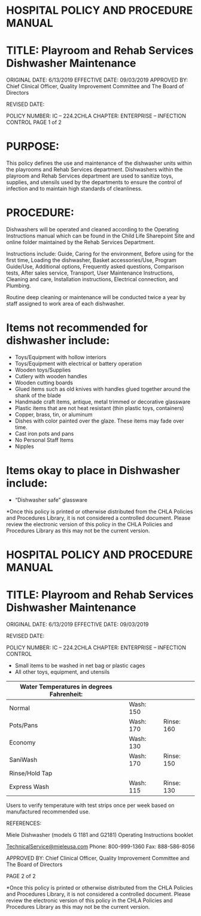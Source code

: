 # HOSPITAL POLICY AND PROCEDURE MANUAL

# TITLE: Playroom and Rehab Services Dishwasher Maintenance

ORIGINAL DATE: 6/13/2019 EFFECTIVE DATE: 09/03/2019 APPROVED BY: Chief Clinical Officer, Quality Improvement Committee and The Board of Directors

REVISED DATE:

POLICY NUMBER: IC – 224.2CHLA CHAPTER: ENTERPRISE – INFECTION CONTROL PAGE 1 of 2

# PURPOSE:

This policy defines the use and maintenance of the dishwasher units within the playrooms and Rehab Services department. Dishwashers within the playroom and Rehab Services department are used to sanitize toys, supplies, and utensils used by the departments to ensure the control of infection and to maintain high standards of cleanliness.

# PROCEDURE:

Dishwashers will be operated and cleaned according to the Operating Instructions manual which can be found in the Child Life Sharepoint Site and online folder maintained by the Rehab Services Department.

Instructions include: Guide, Caring for the environment, Before using for the first time, Loading the dishwasher, Basket accessories/Use, Program Guide/Use, Additional options, Frequently asked questions, Comparison tests, After sales service, Transport, User Maintenance Instructions, Cleaning and care, Installation instructions, Electrical connection, and Plumbing.

Routine deep cleaning or maintenance will be conducted twice a year by staff assigned to work area of each dishwasher.

# Items not recommended for dishwasher include:

- Toys/Equipment with hollow interiors
- Toys/Equipment with electrical or battery operation
- Wooden toys/Supplies
- Cutlery with wooden handles
- Wooden cutting boards
- Glued items such as old knives with handles glued together around the shank of the blade
- Handmade craft items, antique, metal trimmed or decorative glassware
- Plastic items that are not heat resistant (thin plastic toys, containers)
- Copper, brass, tin, or aluminum
- Dishes with color painted over the glaze. These items may fade over time.
- Cast iron pots and pans
- No Personal Staff Items
- Nipples

# Items okay to place in Dishwasher include:

- “Dishwasher safe” glassware

*Once this policy is printed or otherwise distributed from the CHLA Policies and Procedures Library, it is not considered a controlled document. Please review the electronic version of this policy in the CHLA Policies and Procedures Library as this may not be the current version.
# HOSPITAL POLICY AND PROCEDURE MANUAL

# TITLE: Playroom and Rehab Services Dishwasher Maintenance

ORIGINAL DATE: 6/13/2019 EFFECTIVE DATE: 09/03/2019

REVISED DATE:

POLICY NUMBER: IC – 224.2CHLA CHAPTER: ENTERPRISE – INFECTION CONTROL

- Small items to be washed in net bag or plastic cages
- All other toys, equipment, and utensils

|Water Temperatures in degrees Fahrenheit:| | |
|---|---|---|
|Normal|Wash: 150| |
|Pots/Pans|Wash: 170|Rinse: 160|
|Economy|Wash: 130| |
|SaniWash|Wash: 170|Rinse: 150|
|Rinse/Hold Tap| | |
|Express Wash|Wash: 115|Rinse: 130|

Users to verify temperature with test strips once per week based on manufactured recommended use.

REFERENCES:

Miele Dishwasher (models G 1181 and G2181) Operating Instructions booklet

TechnicalService@mieleusa.com Phone: 800-999-1360 Fax: 888-586-8056

APPROVED BY: Chief Clinical Officer, Quality Improvement Committee and The Board of Directors

PAGE 2 of 2

*Once this policy is printed or otherwise distributed from the CHLA Policies and Procedures Library, it is not considered a controlled document. Please review the electronic version of this policy in the CHLA Policies and Procedures Library as this may not be the current version.